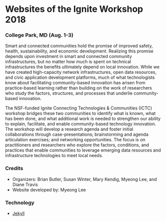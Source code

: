 # Websites of the Ignite Workshop 2018
### College Park, MD (Aug. 1-3)

Smart and connected communities hold the promise of improved safety, health, sustainability, and economic development. Realizing this promise depends upon investment in smart and connected community infrastructures, but no matter how much is spent on technical infrastructures the benefits ultimately depend on local innovation. While we have created high-capacity network infrastructures, open data resources, and civic application development platforms, much of what technologists know about facilitating community-based innovation has arisen from practice-based learning rather than building on the work of researchers who study the factors, structures, and processes that underlie community-based innovation.

The NSF-funded Ignite Connecting Technologies & Communities (ICTC) workshop bridges these two communities to identify what is known, what has been done, and what additional work is needed to strengthen our ability to explain, facilitate, and enable community-based technology innovation. The workshop will develop a research agenda and foster initial collaborations through case-presentations; brainstorming and agenda articulation exercises; and networking opportunities. The focus is on practitioners and researchers who explore the factors, conditions, and practices that enable communities to leverage emerging data resources and infrastructure technologies to meet local needs.

### Credits
* Organizers: Brian Butler, Susan Winter, Mary Kendig, Myeong Lee, and Diane Travis
* Website developed by: Myeong Lee

### Technology
* [Jekyll](https://jekyllrb.com/)
